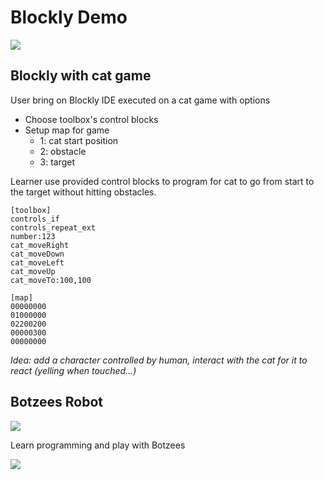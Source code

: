 
# Blockly Demo

![](https://www.christmastoysguide.com/wp-content/uploads/2019/05/Pai-Technology-Botzees.jpg)

## Blockly with cat game

User bring on Blockly IDE executed on a cat game with options
- Choose toolbox's control blocks
- Setup map for game
  - 1: cat start position
  - 2: obstacle
  - 3: target
  
Learner use provided control blocks to program for cat to go from start to the target without hitting obstacles.

~~~[blocklycat](height=510px)
[toolbox]
controls_if
controls_repeat_ext
number:123
cat_moveRight
cat_moveDown
cat_moveLeft
cat_moveUp
cat_moveTo:100,100

[map]
00000000
01000000
02200200
00000300
00000000
~~~

*Idea: add a character controlled by human, interact with the cat for it to react (yelling when touched...)*

## Botzees Robot

![](https://www.youtube.com/watch?v=0y42qvRU454)

Learn programming and play with Botzees

![](https://blog.bestbuy.ca/wp-content/uploads/2019/09/Botzees-Coding-AR-Robotics-Kit-4.jpg)